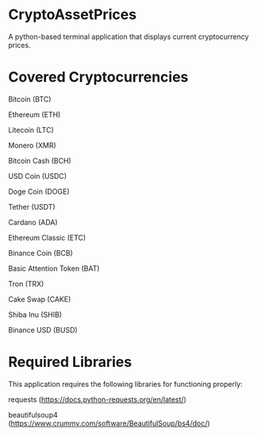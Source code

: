 # CryptoAssetPrices
A python-based terminal application that displays current cryptocurrency prices.

# Covered Cryptocurrencies
Bitcoin (BTC)

Ethereum (ETH)

Litecoin (LTC)

Monero (XMR)

Bitcoin Cash (BCH)

USD Coin (USDC)

Doge Coin (DOGE)

Tether (USDT)

Cardano (ADA)

Ethereum Classic (ETC)

Binance Coin (BCB)

Basic Attention Token (BAT)

Tron (TRX)

Cake Swap (CAKE)

Shiba Inu (SHIB)

Binance USD (BUSD)

# Required Libraries
This application requires the following libraries for functioning properly:

requests (https://docs.python-requests.org/en/latest/)

beautifulsoup4 (https://www.crummy.com/software/BeautifulSoup/bs4/doc/)

